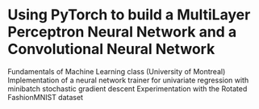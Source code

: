 # Using PyTorch to build a MultiLayer Perceptron Neural Network and a Convolutional Neural Network
Fundamentals of Machine Learning class (University of Montreal)
Implementation of a neural network trainer for univariate regression with minibatch stochastic gradient descent
Experimentation with the Rotated FashionMNIST dataset
